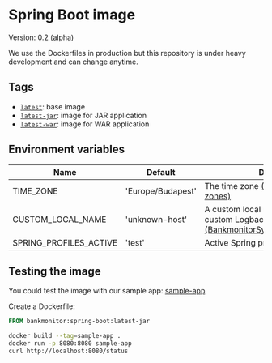 # Spring Boot image

Version: 0.2 (alpha)

We use the Dockerfiles in production but this repository is under heavy development and can change anytime.

## Tags

- [`latest`](https://github.com/Bankmonitor/docker/blob/master/spring-boot/Dockerfile): base image
- [`latest-jar`](https://github.com/Bankmonitor/docker/blob/master/spring-boot-jar/Dockerfile): image for JAR application
- [`latest-war`](https://github.com/Bankmonitor/docker/blob/master/spring-boot-jar/Dockerfile): image for WAR application

## Environment variables

Name                    | Default                 | Description
------------------------|-------------------------|------------------------------------
TIME_ZONE               | 'Europe/Budapest'       | The time zone [(List of tz database time zones)](https://en.wikipedia.org/wiki/List_of_tz_database_time_zones)
CUSTOM_LOCAL_NAME       | 'unknown-host'          | A custom local name used in our custom Logback Syslog4j appender [(BankmonitorSyslogMessageProcessor)](https://github.com/Bankmonitor/microservice-starters/blob/0.0.44/microservice-starter-common/src/main/java/hu/bankmonitor/starter/microservice/common/log/BankmonitorSyslogMessageProcessor.java#L30)
SPRING_PROFILES_ACTIVE  | 'test'                  | Active Spring profiles

## Testing the image

You could test the image with our sample app: [sample-app](https://github.com/Bankmonitor/sample-app)

Create a Dockerfile:

```Dockerfile
FROM bankmonitor:spring-boot:latest-jar
```

```bash
docker build --tag=sample-app .
docker run -p 8080:8080 sample-app
curl http://localhost:8080/status
```
